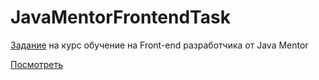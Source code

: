 # JavaMentorFrontendTask

[Задание](https://jm-program.github.io/frontend-task) на курс обучение на Front-end разработчика от Java Mentor

[Посмотреть](https://max-shaptala.github.io/JavaMentorFrontendTask/index.html)